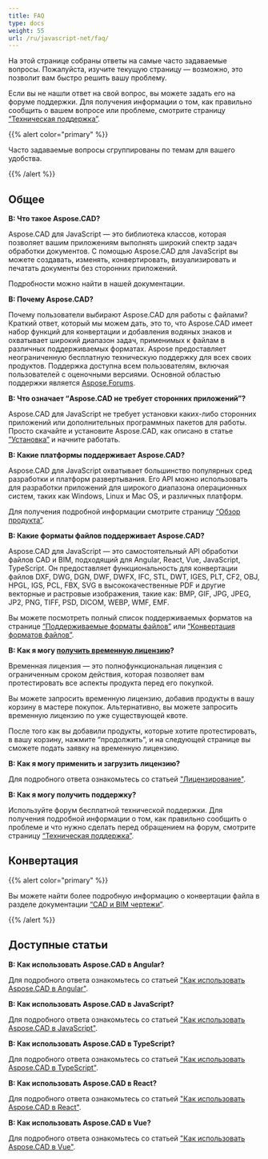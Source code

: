 ```yaml
---
title: FAQ
type: docs
weight: 55
url: /ru/javascript-net/faq/
---
```


На этой странице собраны ответы на самые часто задаваемые вопросы. Пожалуйста, изучите текущую страницу — возможно, это позволит вам быстро решить вашу проблему.

Если вы не нашли ответ на свой вопрос, вы можете задать его на форуме поддержки. Для получения информации о том, как правильно сообщить о вашем вопросе или проблеме, смотрите страницу [“Техническая поддержка”](/ru/cad/javascript-net/technical-support).

{{% alert color="primary" %}} 

Часто задаваемые вопросы сгруппированы по темам для вашего удобства.

{{% /alert %}}

## **Общее**
**В: Что такое Aspose.CAD?**

Aspose.CAD для JavaScript — это библиотека классов, которая позволяет вашим приложениям выполнять широкий спектр задач обработки документов. С помощью Aspose.CAD для JavaScript вы можете создавать, изменять, конвертировать, визуализировать и печатать документы без сторонних приложений.

Подробности можно найти в нашей документации.

**В: Почему Aspose.CAD?**

Почему пользователи выбирают Aspose.CAD для работы с файлами? 
Краткий ответ, который мы можем дать, это то, что Aspose.CAD имеет набор функций для конвертации и добавления водяных знаков и охватывает широкий диапазон задач, применимых к файлам в различных поддерживаемых форматах. 
Aspose предоставляет неограниченную бесплатную техническую поддержку для всех своих продуктов. 
Поддержка доступна всем пользователям, включая пользователей с оценочными версиями. Основной областью поддержки является [Aspose.Forums](https://forum.aspose.com/c/cad/19).

**В: Что означает “Aspose.CAD не требует сторонних приложений”?**

Aspose.CAD для JavaScript не требует установки каких-либо сторонних приложений или дополнительных программных пакетов для работы. Просто скачайте и установите Aspose.CAD, как описано в статье [”Установка”](/ru/cad/javascript-net/installation/) и начните работать.

**В: Какие платформы поддерживает Aspose.CAD?**

Aspose.CAD для JavaScript охватывает большинство популярных сред разработки и платформ развертывания. Его API можно использовать для разработки приложений для широкого диапазона операционных систем, таких как Windows, Linux и Mac OS, и различных платформ.

Для получения подробной информации смотрите страницу [“Обзор продукта”](/ru/cad/javascript-net/product-overview/).

**В: Какие форматы файлов поддерживает Aspose.CAD?**

Aspose.CAD для JavaScript — это самостоятельный API обработки файлов CAD и BIM, подходящий для Angular, React, Vue, JavaScript, TypeScript. 
Он предоставляет функциональность для конвертации файлов DXF, DWG, DGN, DWF, DWFX, IFC, STL, DWT, IGES, PLT, CF2, OBJ, HPGL, IGS, PCL, FBX, SVG в высококачественные PDF и другие векторные и растровые изображения, такие как: BMP, GIF, JPG, JPEG, JP2, PNG, TIFF, PSD, DICOM, WEBP, WMF, EMF. 

Вы можете посмотреть полный список поддерживаемых форматов на странице [“Поддерживаемые форматы файлов”](/ru/cad/javascript-net/supported-file-formats/) или [“Конвертация форматов файлов”](/ru/cad/javascript-net/converting-file-formats/).

**В: Как я могу [получить временную лицензию](https://purchase.aspose.com/temporary-license/)?**

Временная лицензия — это полнофункциональная лицензия с ограниченным сроком действия, которая позволяет вам протестировать все аспекты продукта перед его покупкой.

Вы можете запросить временную лицензию, добавив продукты в вашу корзину в мастере покупок. Альтернативно, вы можете запросить временную лицензию по уже существующей квоте.

После того как вы добавили продукты, которые хотите протестировать, в вашу корзину, нажмите “продолжить”, и на следующей странице вы сможете подать заявку на временную лицензию.

**В: Как я могу применить и загрузить лицензию?**

Для подробного ответа ознакомьтесь со статьей ["Лицензирование"](/ru/cad/javascript-net/licensing/).

**В: Как я могу получить поддержку?**

Используйте форум бесплатной технической поддержки. Для получения подробной информации о том, как правильно сообщить о проблеме и что нужно сделать перед обращением на форум, смотрите страницу [“Техническая поддержка”](/ru/cad/javascript-net/technical-support).

## **Конвертация**

{{% alert color="primary" %}} 

Вы можете найти более подробную информацию о конвертации файла в разделе документации [“CAD и BIM чертежи”](/ru/cad/javascript-net/cad-and-bim-drawings/).

{{% /alert %}}

## **Доступные статьи**

**В: Как использовать Aspose.CAD в Angular?**

Для подробного ответа ознакомьтесь со статьей ["Как использовать Aspose.CAD в Angular"](/ru/cad/javascript-net/how-to-use-aspose-cad-in-angular/).

**В: Как использовать Aspose.CAD в JavaScript?**

Для подробного ответа ознакомьтесь со статьей ["Как использовать Aspose.CAD в JavaScript"](/ru/cad/javascript-net/how-to-run-aspose-cad-in-javascript/).

**В: Как использовать Aspose.CAD в TypeScript?**

Для подробного ответа ознакомьтесь со статьей ["Как использовать Aspose.CAD в TypeScript"](/ru/cad/javascript-net/how-to-use-aspose-cad-in-typescript/).

**В: Как использовать Aspose.CAD в React?**

Для подробного ответа ознакомьтесь со статьей ["Как использовать Aspose.CAD в React"](/ru/cad/javascript-net/how-to-use-aspose-cad-in-react/).

**В: Как использовать Aspose.CAD в Vue?**

Для подробного ответа ознакомьтесь со статьей ["Как использовать Aspose.CAD в Vue"](/ru/cad/javascript-net/how-to-use-aspose-cad-in-vue/).
